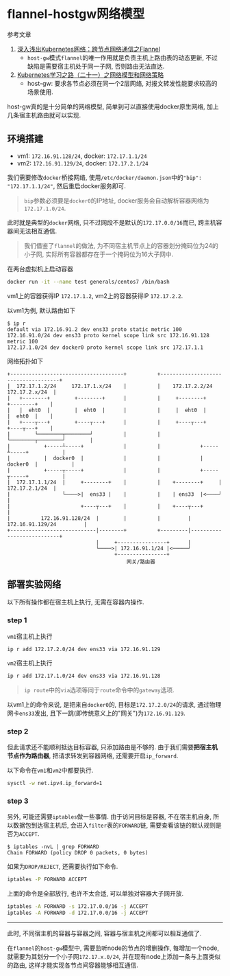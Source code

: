 # flannel-hostgw网络模型

参考文章

1. [深入浅出Kubernetes网络：跨节点网络通信之Flannel](https://cloud.tencent.com/developer/article/1450296)
    - `host-gw`模式`flannel`的唯一作用就是负责主机上路由表的动态更新, 不过缺陷是需要宿主机处于同一子网, 否则路由无法直达. 
2. [Kubernetes学习之路（二十一）之网络模型和网络策略](https://www.cnblogs.com/linuxk/p/10517055.html)
    - host-gw: 要求各节点必须在同一个2层网络, 对报文转发性能要求较高的场景使用.

host-gw真的是十分简单的网络模型, 简单到可以直接使用docker原生网络, 加上几条宿主机路由就可以实现.

## 环境搭建

- vm1: `172.16.91.128/24`, docker: `172.17.1.1/24`
- vm2: `172.16.91.129/24`, docker: `172.17.2.1/24`

我们需要修改`docker`桥接网络, 使用`/etc/docker/daemon.json`中的`"bip": "172.17.1.1/24"`, 然后重启docker服务即可. 

> `bip`参数必须要是`docker0`的IP地址, docker服务会自动解析容器网络为`172.17.1.0/24`.

此时就是典型的`docker`网络, 只不过网段不是默认的`172.17.0.0/16`而已, 跨主机容器间无法相互通信.

> 我们借鉴了`flannel`的做法, 为不同宿主机节点上的容器划分掩码位为24的小子网, 实际所有容器都存在于一个掩码位为16大子网中.

在两台虚拟机上启动容器

```bash
docker run -it --name test generals/centos7 /bin/bash
```

vm1上的容器获得IP `172.17.1.2`, vm2上的容器获得IP `172.17.2.2`.

以vm1为例, 默认路由如下

```log
$ ip r 
default via 172.16.91.2 dev ens33 proto static metric 100
172.16.91.0/24 dev ens33 proto kernel scope link src 172.16.91.128 metric 100
172.17.1.0/24 dev docker0 proto kernel scope link src 172.17.1.1
```

网络拓扑如下

```
+-------------------------------------+          +-------------------------------------+
|  172.17.1.2/24     172.17.1.x/24    |          |    172.17.2.2/24     172.17.2.x/24  |
|   +--------+        +--------+      |          |     +--------+        +--------+    |
|   |  eht0  |        |  eht0  |      |          |     |  eht0  |        |  eht0  |    |
|   +----┬---+        +----┬---+      |          |     +----┬---+        +----┬---+    |
|        └────────┬────────┘          |          |          └────────┬────────┘        |
|           +-----┴-----+             |          |             +-----┴-----+           |
|           |  docker0  |             |          |             |  docker0  |           |
|           +-----┬-----+             |          |             +-----┬-----+           |
|  172.17.1.1/24  |     +--------+    |          |    +--------+     |  172.17.2.1/24  |
|                 └────>|  ens33 |    |          |    | ens33  |<────┘                 |
|                       +----┬---+    |          |    +----┬---+                       |
|          172.16.91.128/24  |        |          |         |  172.16.91.129/24         |
+----------------------------|--------+          +---------|---------------------------+
                             |     +----------------+      |                             
                             └────>| 172.16.91.1/24 |<─────┘                             
                                   +----------------+
                                       网关/路由器
```

## 部署实验网络

以下所有操作都在宿主机上执行, 无需在容器内操作.

### step 1

`vm1`宿主机上执行

```
ip r add 172.17.2.0/24 dev ens33 via 172.16.91.129
```

`vm2`宿主机上执行

```bash
ip r add 172.17.1.0/24 dev ens33 via 172.16.91.128
```

> `ip route`中的`via`选项等同于`route`命令中的`gateway`选项.

以vm1上的命令来说, 是把来自`docker0`的, 目标是`172.17.2.0/24`的请求, 通过物理网卡`ens33`发出, 且下一跳(即传统意义上的"网关")为`172.16.91.129`. 

### step 2

但此请求还不能顺利抵达目标容器, 只添加路由是不够的. 由于我们需要**把宿主机节点作为路由器**, 把请求转发到容器网络, 还需要开启`ip_forward`.

以下命令在`vm1`和`vm2`中都要执行.

```bash
sysctl -w net.ipv4.ip_forward=1
```

### step 3

另外, 可能还需要`iptables`做一些事情. 由于访问目标是容器, 不在宿主机自身, 所以数据包到达宿主机后, 会进入`filter`表的`FORWARD`链, 需要查看该链的默认规则是否为`ACCEPT`.

```log
$ iptables -nvL | grep FORWARD
Chain FORWARD (policy DROP 0 packets, 0 bytes)
```

如果为`DROP/REJECT`, 还需要执行如下命令.

```bash
iptables -P FORWARD ACCEPT
```

上面的命令是全部放行, 也许不太合适, 可以单独对容器大子网开放.

```bash
iptables -A FORWARD -s 172.17.0.0/16 -j ACCEPT
iptables -A FORWARD -d 172.17.0.0/16 -j ACCEPT
```

------

此时, 不同宿主机的容器与容器之间, 容器与宿主机之间都可以相互通信了.

在`flannel`的`host-gw`模型中, 需要监听node的节点的增删操作, 每增加一个node, 就需要为其划分一个小子网`172.17.x.0/24`, 并在现有node上添加一条与上面类似的路由, 这样才能实现各节点间容器能够相互通信.
